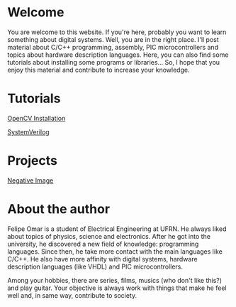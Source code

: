 # Welcome
You are welcome to this website. If you're here, probably you want to learn something about digital systems. Well, you are in the right place. I'll post material about C/C++ programming, assembly, PIC microcontrollers and topics about hardware description languages. Here, you can also find some tutorials about installing some programs or libraries... So, I hope that you enjoy this material and contribute to increase your knowledge.

# Tutorials
[OpenCV Installation](tutorials/install_opencv/install_opencv.html)

[SystemVerilog](tutorials/systemVerilog/systemVerilog.html)

# Projects
[Negative Image](projects/negative_image/negative_image.html)

# About the author
Felipe Omar is a student of Electrical Engineering at UFRN. He always liked about topics of physics, science and electronics. After he got into the university, he discovered a new field of knowledge: programming languages. Since then, he take more contact with the main languages like C/C++. He also have more affinity with digital systems, hardware description languages (like VHDL) and PIC microcontrollers.

Among your hobbies, there are series, films, musics (who don't like this?) and play guitar. Your objective is always work with things that make he feel well and, in same way, contribute to society.
